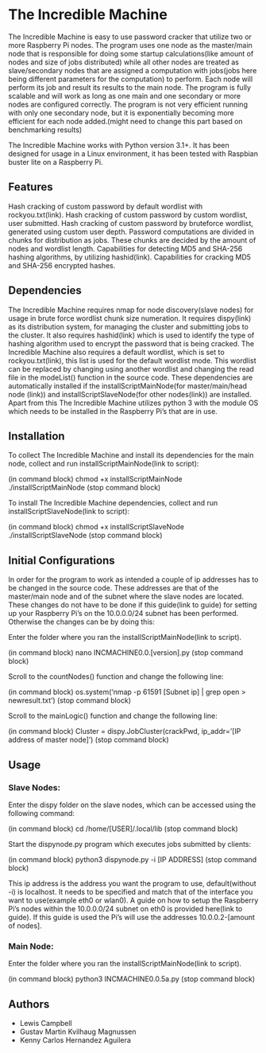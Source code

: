 # The Incredible Machine

The Incredible Machine is easy to use password cracker that utilize two or more Raspberry Pi nodes. The program uses one node as the master/main node that is responsible for doing some startup calculations(like amount of nodes and size of jobs distributed) while all other nodes are treated as slave/secondary nodes that are assigned a computation with jobs(jobs here being different parameters for the computation) to perform. Each node will perform its job and result its results to the main node. The program is fully scalable and will work as long as one main and one secondary or more nodes are configured correctly. The program is not very efficient running with only one secondary node, but it is exponentially becoming more efficient for each node added.(might need to change this part based on benchmarking results)

The Incredible Machine works with Python version 3.1+. It has been designed for usage in a Linux environment, it has been tested with Raspbian buster lite on a Raspberry Pi. 

## Features

Hash cracking of custom password by default wordlist  with rockyou.txt(link).
Hash cracking of custom password by custom wordlist, user submitted.
Hash cracking of custom password by bruteforce wordlist, generated using custom user depth.
Password computations are divided in chunks for distribution as jobs. These chunks are decided by the amount of nodes and wordlist length. 
Capabilities for detecting MD5 and SHA-256 hashing algorithms, by utilizing hashid(link).
Capabilities for cracking MD5 and SHA-256 encrypted hashes.

## Dependencies

The Incredible Machine requires nmap for node discovery(slave nodes) for usage in brute force wordlist chunk size numeration. It requires dispy(link) as its distribution system, for managing the cluster and submitting jobs to the cluster. It also requires hashid(link) which is used to identify the type of hashing algorithm used to encrypt the password that is being cracked. The Incredible Machine also requires a default wordlist, which is set to rockyou.txt(link), this list is used for the default wordlist mode. This wordlist can be replaced by changing using another wordlist and changing the read file in the modeList() function in the source code. These dependencies are automatically installed if the installScriptMainNode(for master/main/head node (link)) and installScriptSlaveNode(for other nodes(link)) are installed. Apart from this The Incredible Machine utilizes python 3 with the module OS which needs to be installed in the Raspberry Pi’s that are in use. 

## Installation

To collect The Incredible Machine and install its dependencies for the main node, collect and run installScriptMainNode(link to script):

(in command block)
chmod +x installScriptMainNode
./installScriptMainNode
(stop command block)

To install The Incredible Machine dependencies, collect and run installScriptSlaveNode(link to script):

(in command block)
chmod +x installScriptSlaveNode
./installScriptSlaveNode
(stop command block)

## Initial Configurations

In order for the program to work as intended a couple of ip addresses has to be changed in the source code. These addresses are that of the master/main node and of the subnet where the slave nodes are located. These changes do not have to be done if this guide(link to guide) for setting up your Raspberry Pi’s on the 10.0.0.0/24 subnet has been performed. Otherwise the changes can be by doing this:

Enter the folder where you ran the installScriptMainNode(link to script).

(in command block)
nano INCMACHINE0.0.[version].py
(stop command block)

Scroll to the countNodes() function and change the following line:



(in command block)
os.system(‘nmap -p 61591 [Subnet ip] | grep open > newresult.txt’)
(stop command block)

Scroll to the mainLogic() function and change the following line:




(in command block)
Cluster = dispy.JobCluster(crackPwd, ip_addr=’[IP address of master node]’)
(stop command block)

## Usage

### Slave Nodes:

Enter the dispy folder  on the slave nodes, which can be accessed using the following command:

(in command block)
cd /home/[USER]/.local/lib
(stop command block)

Start the dispynode.py program which executes jobs submitted by clients:

(in command block)
python3 dispynode.py -i [IP ADDRESS]
(stop command block)

This ip address is the address you want the program to use, default(without -i) is localhost. It needs to be specified and match that of the interface you want to use(example eth0 or wlan0). A guide on how to setup the Raspberry Pi’s nodes within the 10.0.0.0/24 subnet on eth0 is provided here(link to guide). If this guide is used the Pi’s will use the addresses 10.0.0.2-[amount of nodes].

### Main Node:

Enter the folder where you ran the installScriptMainNode(link to script).

(in command block)
python3 INCMACHINE0.0.5a.py 
(stop command block)

## Authors

* Lewis Campbell
* Gustav Martin Kvilhaug Magnussen
* Kenny Carlos Hernandez Aguilera

